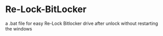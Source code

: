 # Re-Lock-BitLocker
a .bat file for easy Re-Lock Bitlocker drive after unlock without restarting the windows
